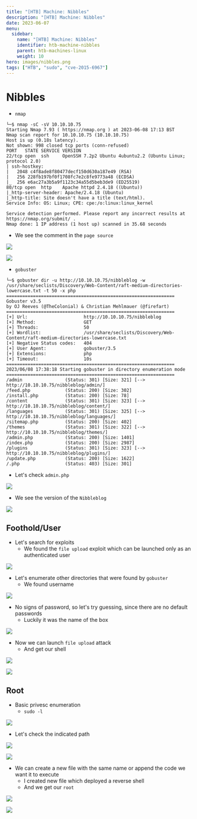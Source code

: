 ```yaml
---
title: "[HTB] Machine: Nibbles"
description: "[HTB] Machine: Nibbles"
date: 2023-06-07
menu:
  sidebar:
    name: "[HTB] Machine: Nibbles"
    identifier: htb-machine-nibbles
    parent: htb-machines-linux
    weight: 10
hero: images/nibbles.png
tags: ["HTB", "sudo", "cve-2015-6967"]
---
```


# Nibbles
- `nmap`
```
└─$ nmap -sC -sV 10.10.10.75  
Starting Nmap 7.93 ( https://nmap.org ) at 2023-06-08 17:13 BST
Nmap scan report for 10.10.10.75 (10.10.10.75)
Host is up (0.18s latency).
Not shown: 998 closed tcp ports (conn-refused)
PORT   STATE SERVICE VERSION
22/tcp open  ssh     OpenSSH 7.2p2 Ubuntu 4ubuntu2.2 (Ubuntu Linux; protocol 2.0)
| ssh-hostkey: 
|   2048 c4f8ade8f80477decf150d630a187e49 (RSA)
|   256 228fb197bf0f1708fc7e2c8fe9773a48 (ECDSA)
|_  256 e6ac27a3b5a9f1123c34a55d5beb3de9 (ED25519)
80/tcp open  http    Apache httpd 2.4.18 ((Ubuntu))
|_http-server-header: Apache/2.4.18 (Ubuntu)
|_http-title: Site doesn't have a title (text/html).
Service Info: OS: Linux; CPE: cpe:/o:linux:linux_kernel

Service detection performed. Please report any incorrect results at https://nmap.org/submit/ .
Nmap done: 1 IP address (1 host up) scanned in 35.68 seconds
```
- We see the comment in the `page source`

![](./images/1.png)

![](./images/2.png)

- `gobuster`
```
└─$ gobuster dir -u http://10.10.10.75/nibbleblog -w /usr/share/seclists/Discovery/Web-Content/raft-medium-directories-lowercase.txt -t 50 -x php
===============================================================
Gobuster v3.5
by OJ Reeves (@TheColonial) & Christian Mehlmauer (@firefart)
===============================================================
[+] Url:                     http://10.10.10.75/nibbleblog
[+] Method:                  GET
[+] Threads:                 50
[+] Wordlist:                /usr/share/seclists/Discovery/Web-Content/raft-medium-directories-lowercase.txt
[+] Negative Status codes:   404
[+] User Agent:              gobuster/3.5
[+] Extensions:              php
[+] Timeout:                 10s
===============================================================
2023/06/08 17:38:18 Starting gobuster in directory enumeration mode
===============================================================
/admin                (Status: 301) [Size: 321] [--> http://10.10.10.75/nibbleblog/admin/]
/feed.php             (Status: 200) [Size: 302]
/install.php          (Status: 200) [Size: 78]
/content              (Status: 301) [Size: 323] [--> http://10.10.10.75/nibbleblog/content/]
/languages            (Status: 301) [Size: 325] [--> http://10.10.10.75/nibbleblog/languages/]
/sitemap.php          (Status: 200) [Size: 402]
/themes               (Status: 301) [Size: 322] [--> http://10.10.10.75/nibbleblog/themes/]
/admin.php            (Status: 200) [Size: 1401]
/index.php            (Status: 200) [Size: 2987]
/plugins              (Status: 301) [Size: 323] [--> http://10.10.10.75/nibbleblog/plugins/]
/update.php           (Status: 200) [Size: 1622]
/.php                 (Status: 403) [Size: 301]
```
- Let's check `admin.php`

![](./images/3.png)

- We see the version of the `Nibbleblog`

![](./images/4.png)

## Foothold/User
- Let's search for exploits
  - We found the `file upload` exploit which can be launched only as an authenticated user

![](./images/5.png)

- Let's enumerate other directories that were found by `gobuster`
  - We found username

![](./images/6.png)

- No signs of password, so let's try guessing, since there are no default passwords
  - Luckily it was the name of the box

![](./images/7.png)

- Now we can launch `file upload` attack
  - And get our shell

![](./images/8.png)

![](./images/9.png)

## Root
- Basic privesc enumeration
  - `sudo -l`

![](./images/10.png)

- Let's check the indicated path

![](./images/11.png)

![](./images/12.png)

- We can create a new file with the same name or append the code we want it to execute
  - I created new file which deployed a reverse shell
  - And we get our `root`

![](./images/13.png)

![](./images/14.png)
